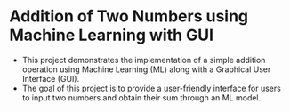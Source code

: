 # Addition of Two Numbers using Machine Learning with GUI
- This project demonstrates the implementation of a simple addition operation using Machine Learning (ML) along with a Graphical User Interface (GUI).
- The goal of this project is to provide a user-friendly interface for users to input two numbers and obtain their sum through an ML model.
